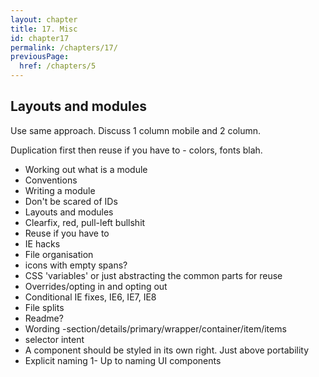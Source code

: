 ```yaml
---
layout: chapter
title: 17. Misc
id: chapter17
permalink: /chapters/17/
previousPage:
  href: /chapters/5
---
```


## Layouts and modules

Use same approach. Discuss 1 column mobile and 2 column.



Duplication first then reuse if you have to - colors, fonts blah.

- Working out what is a module
- Conventions
- Writing a module
- Don't be scared of IDs
- Layouts and modules
- Clearfix, red, pull-left bullshit
- Reuse if you have to
- IE hacks
- File organisation
- icons with empty spans?
- CSS 'variables' or just abstracting the common parts for reuse
- Overrides/opting in and opting out
- Conditional IE fixes, IE6, IE7, IE8
- File splits
- Readme?
- Wording -section/details/primary/wrapper/container/item/items
- selector intent
- A component should be styled in its own right. Just above portability
- Explicit naming
1- Up to naming UI components